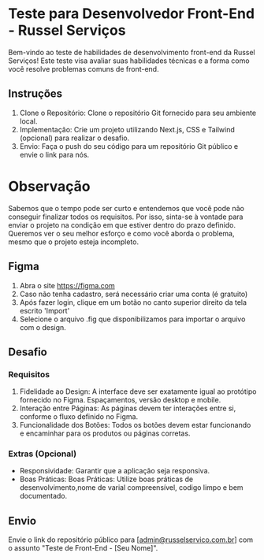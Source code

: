 # Teste para Desenvolvedor Front-End - Russel Serviços

Bem-vindo ao teste de habilidades de desenvolvimento front-end da Russel Serviços! Este teste visa avaliar suas habilidades técnicas e a forma como você resolve problemas comuns de front-end.

## Instruções

1. Clone o Repositório: Clone o repositório Git fornecido para seu ambiente local.
1. Implementação: Crie um projeto utilizando Next.js, CSS e  Tailwind (opcional) para realizar o desafio.
1. Envio: Faça o push do seu código para um repositório Git público e envie o link para nós.

# Observação

Sabemos que o tempo pode ser curto e entendemos que você pode não conseguir finalizar todos os requisitos. Por isso, sinta-se à vontade para enviar o projeto na condição em que estiver dentro do prazo definido. Queremos ver o seu melhor esforço e como você aborda o problema, mesmo que o projeto esteja incompleto.

## Figma

1. Abra o site https://figma.com
1. Caso não tenha cadastro, será necessário criar uma conta (é gratuito)
1. Após fazer login, clique em um botão no canto superior direito da tela escrito 'Import'
1. Selecione o arquivo .fig que disponibilizamos para importar o arquivo com o design.

## Desafio

### Requisitos 

1. Fidelidade ao Design: A interface deve ser exatamente igual ao protótipo fornecido no Figma. Espaçamentos, versão desktop e mobile.
1. Interação entre Páginas: As páginas devem ter interações entre si, conforme o fluxo definido no Figma.
1. Funcionalidade dos Botões: Todos os botões devem estar funcionando e encaminhar para os produtos ou páginas corretas.

### Extras (Opcional)

- Responsividade: Garantir que a aplicação seja responsiva.
- Boas Práticas: Boas Práticas: Utilize boas práticas de desenvolvimento,nome de varial compreensível, codigo limpo e bem documentado.


## Envio

Envie o link do repositório público para [admin@russelservico.com.br] com o assunto "Teste de Front-End - [Seu Nome]".

